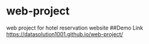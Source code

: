 # web-project
web project for hotel reservation website
##Demo Link
https://datasolution1001.github.io/web-project/
